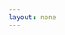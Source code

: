 ```yaml
---
layout: none
---
```


<RedoclyAPIBlock src="/firefly-services/docs/photoshop_editText.json" width="600px" disableSidebar hideTryItPanel scrollYOffset={64} generateCodeSamples="languages: [{lang: 'curl'}]" />
